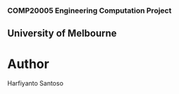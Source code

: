 ### COMP20005 Engineering Computation Project
## University of Melbourne

# Author
Harfiyanto Santoso
